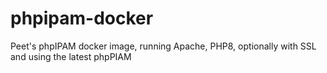 # phpipam-docker
Peet's phpIPAM docker image, running Apache, PHP8, optionally with SSL and using the latest phpPIAM
